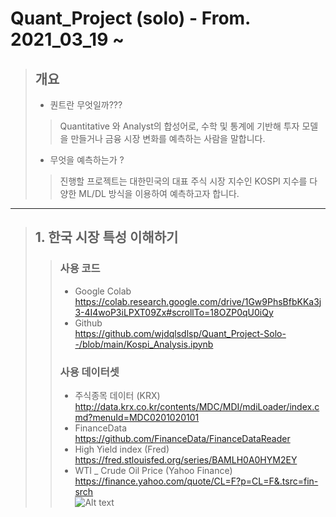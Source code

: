 # Quant_Project (solo) - From. 2021_03_19 ~

> ## 개요
> * 퀀트란 무엇일까???
> > Quantitative 와 Analyst의 합성어로, 수학 및 통계에 기반해 투자 모델을 만들거나 금융 시장 변화를 예측하는 사람을 말합니다.
> * 무엇을 예측하는가 ?
> > 진행할 프로젝트는 대한민국의 대표 주식 시장 지수인 KOSPI 지수를 다양한 ML/DL 방식을 이용하여 예측하고자 합니다.
---
> ## 1. 한국 시장 특성 이해하기
> > ### 사용 코드 
> > * Google Colab <br>
> > https://colab.research.google.com/drive/1Gw9PhsBfbKKa3j3-4I4woP3iLPXT09Zx#scrollTo=18OZP0qU0iQy<br>
> > * Github <br>
> > https://github.com/wjdqlsdlsp/Quant_Project-Solo--/blob/main/Kospi_Analysis.ipynb <br>
> > ### 사용 데이터셋
> > * 주식종목 데이터 (KRX)<br>
> > http://data.krx.co.kr/contents/MDC/MDI/mdiLoader/index.cmd?menuId=MDC0201020101
> > * FinanceData <br>
> > https://github.com/FinanceData/FinanceDataReader
> > * High Yield index (Fred)<br>
> > https://fred.stlouisfed.org/series/BAMLH0A0HYM2EY
> > * WTI _ Crude Oil Price (Yahoo Finance)<br>
> > https://finance.yahoo.com/quote/CL=F?p=CL=F&.tsrc=fin-srch <br>
> > ![Alt text](/path/to/img.jpg)
